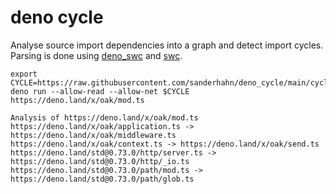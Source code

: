 # deno cycle

Analyse source import dependencies into a graph and detect import cycles.
Parsing is done using [deno_swc](https://github.com/nestdotland/deno_swc) and [swc](https://github.com/swc-project/swc).

```
export CYCLE=https://raw.githubusercontent.com/sanderhahn/deno_cycle/main/cycle.ts
deno run --allow-read --allow-net $CYCLE https://deno.land/x/oak/mod.ts

Analysis of https://deno.land/x/oak/mod.ts
https://deno.land/x/oak/application.ts -> https://deno.land/x/oak/middleware.ts
https://deno.land/x/oak/context.ts -> https://deno.land/x/oak/send.ts
https://deno.land/std@0.73.0/http/server.ts -> https://deno.land/std@0.73.0/http/_io.ts
https://deno.land/std@0.73.0/path/mod.ts -> https://deno.land/std@0.73.0/path/glob.ts
```
